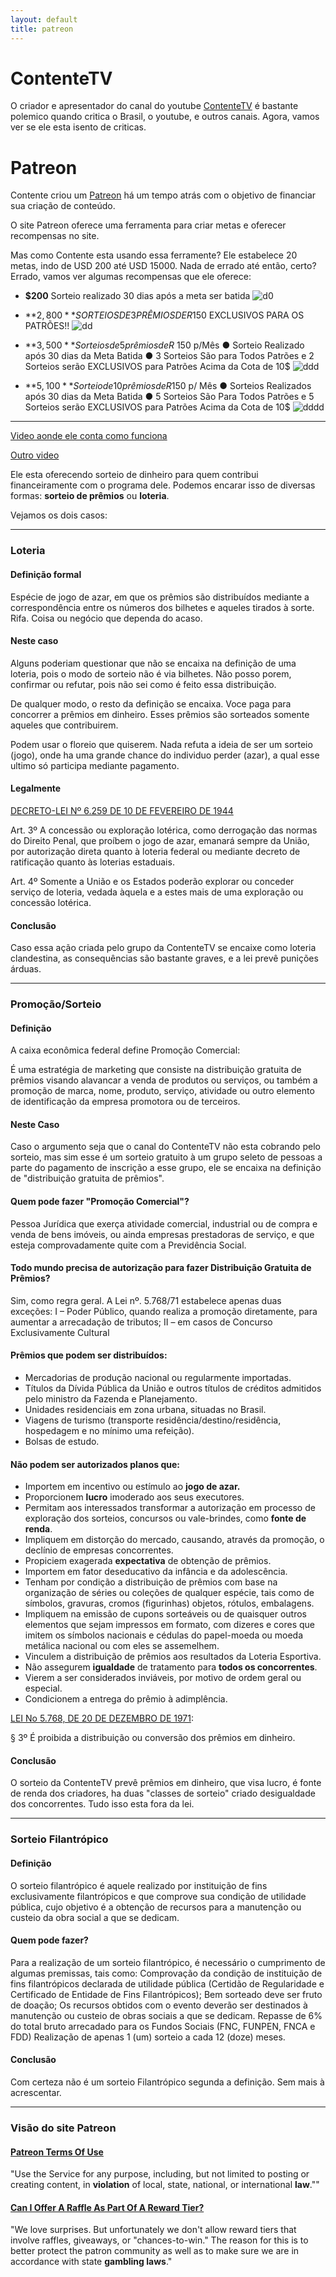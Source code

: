```yaml
---
layout: default
title: patreon
---
```


# ContenteTV


O criador e apresentador do canal do youtube [ContenteTV](https://www.youtube.com/user/ContenteGamer) é bastante polemico quando critica o Brasil, o youtube, e outros canais. Agora, vamos ver se ele esta isento de criticas.

# Patreon

Contente criou um [Patreon](https://www.patreon.com/Contente?ty=h) há um tempo atrás com o objetivo de financiar sua criação de conteúdo.

O site Patreon oferece uma ferramenta para criar metas e oferecer recompensas no site.

Mas como Contente esta usando essa ferramente? Ele estabelece 20 metas, indo de USD 200 até USD 15000. Nada de errado até então, certo? Errado, vamos ver algumas recompensas que ele oferece:

- **$200** Sorteio realizado 30 dias após a meta ser batida 
![d0](/contente/images/1.PNG)

- **$2,800** SORTEIOS DE 3 PRÊMIOS DE R$150 EXCLUSIVOS PARA OS PATRÕES!! 
![dd](/contente/images/2.PNG)

- **$3,500** Sorteios de 5 prêmios de R$ 150 p/Mês
● Sorteio Realizado após 30 dias da Meta Batida
● 3 Sorteios São para Todos Patrões e 2 Sorteios serão EXCLUSIVOS para Patrões Acima da Cota de 10$ 
![ddd](/contente/images/3.PNG)

- **$5,100** Sorteio de 10 prêmios de R$150 p/ Mês
● Sorteios Realizados após 30 dias da Meta Batida
● 5 Sorteios São Para Todos Patrões e 5 Sorteios serão EXCLUSIVOS para Patrões Acima da Cota de 10$ 
![dddd](/contente/images/4.PNG)

-------------------------------
[Video aonde ele conta como funciona](https://www.youtube.com/watch?v=3106K6toWRs)


[Outro video](https://youtu.be/89lj2n6nFQA?t=4m50s)

Ele esta oferecendo sorteio de dinheiro para quem contribui financeiramente com o programa dele. Podemos encarar isso de diversas formas: **sorteio de prêmios** ou **loteria**.

Vejamos os dois casos:

-------------------------------

### Loteria

#### Definição formal
Espécie de jogo de azar, em que os prêmios são distribuídos mediante a correspondência entre os números dos bilhetes e aqueles tirados à sorte.
Rifa.
Coisa ou negócio que dependa do acaso.

#### Neste caso

Alguns poderiam questionar que não se encaixa na definição de uma loteria, pois o modo de sorteio não é via bilhetes. Não posso porem, confirmar ou refutar, pois não sei como é feito essa distribuição.

De qualquer modo, o resto da definição se encaixa. Voce paga para concorrer a prêmios em dinheiro. Esses prêmios são sorteados somente aqueles que contribuirem.

Podem usar o floreio que quiserem. Nada refuta a ideia de ser um sorteio (jogo), onde ha uma grande chance do individuo perder (azar), a qual esse ultimo só participa mediante pagamento.

#### Legalmente


[DECRETO-LEI Nº 6.259 DE 10 DE FEVEREIRO DE 1944](http://www.planalto.gov.br/ccivil_03/decreto-lei/1937-1946/Del6259.htm)

Art. 3º A concessão ou exploração lotérica, como derrogação das normas do Direito Penal, que proíbem o jogo de azar, emanará sempre da União, por autorização direta quanto à loteria federal ou mediante decreto de ratificação quanto às loterias estaduais.

Art. 4º Somente a União e os Estados poderão explorar ou conceder serviço de loteria, vedada àquela e a estes mais de uma exploração ou concessão lotérica.


#### Conclusão

Caso essa ação criada pelo grupo da ContenteTV se encaixe como loteria clandestina, as consequências são bastante graves, e a lei prevê punições árduas.

---------------------------------------------------

### Promoção/Sorteio

#### Definição
A caixa econômica federal define Promoção Comercial:

É uma estratégia de marketing que consiste na distribuição gratuita de prêmios visando alavancar a venda de produtos ou serviços, ou também a promoção de marca, nome, produto, serviço, atividade ou outro elemento de identificação da empresa promotora ou de terceiros.

#### Neste Caso

Caso o argumento seja que o canal do ContenteTV não esta cobrando pelo sorteio, mas sim esse é um sorteio gratuito à um grupo seleto de pessoas a parte do pagamento de inscrição a esse grupo, ele se encaixa na definição de "distribuição gratuita de prêmios".

#### Quem pode fazer "Promoção Comercial"?

Pessoa Jurídica que exerça atividade comercial, industrial ou de compra e venda de bens imóveis, ou ainda empresas prestadoras de serviço, e que esteja comprovadamente quite com a Previdência Social.

#### Todo mundo precisa de autorização para fazer Distribuição Gratuita de Prêmios?

Sim, como regra geral. A Lei nº. 5.768/71 estabelece apenas duas exceções: I – Poder Público, quando realiza a promoção diretamente, para aumentar a arrecadação de tributos; II – em casos de Concurso Exclusivamente Cultural

#### Prêmios que podem ser distribuídos:
- Mercadorias de produção nacional ou regularmente importadas.
- Títulos da Dívida Pública da União e outros títulos de créditos admitidos pelo ministro da Fazenda e Planejamento.
- Unidades residenciais em zona urbana, situadas no Brasil.
- Viagens de turismo (transporte residência/destino/residência, hospedagem e no mínimo uma refeição).
- Bolsas de estudo.

#### Não podem ser autorizados planos que:
- Importem em incentivo ou estímulo ao **jogo de azar.**
- Proporcionem **lucro** imoderado aos seus executores.
- Permitam aos interessados transformar a autorização em processo de exploração dos sorteios, concursos ou vale-brindes, como **fonte de renda**.
- Impliquem em distorção do mercado, causando, através da promoção, o declínio de empresas concorrentes.
- Propiciem exagerada **expectativa** de obtenção de prêmios.
- Importem em fator deseducativo da infância e da adolescência.
- Tenham por condição a distribuição de prêmios com base na organização de séries ou coleções de qualquer espécie, tais como de símbolos, gravuras, cromos (figurinhas) objetos, rótulos, embalagens.
- Impliquem na emissão de cupons sorteáveis ou de quaisquer outros elementos que sejam impressos em formato, com dizeres e cores que imitem os símbolos nacionais e cédulas do papel-moeda ou moeda metálica nacional ou com eles se assemelhem.
- Vinculem a distribuição de prêmios aos resultados da Loteria Esportiva.
- Não assegurem **igualdade** de tratamento para **todos os concorrentes**.
- Vierem a ser considerados inviáveis, por motivo de ordem geral ou especial.
- Condicionem a entrega do prêmio à adimplência.

[LEI No 5.768, DE 20 DE DEZEMBRO DE 1971](http://www.planalto.gov.br/ccivil_03/leis/L5768.htm):

§ 3º É proibida a distribuição ou conversão dos prêmios em dinheiro.

#### Conclusão

O sorteio da ContenteTV prevê prêmios em dinheiro, que visa lucro, é fonte de renda dos criadores, ha duas "classes de sorteio" criado desigualdade dos concorrentes. Tudo isso esta fora da lei.

-----------------------------------------

### Sorteio Filantrópico

#### Definição

O sorteio filantrópico é aquele realizado por instituição de fins exclusivamente filantrópicos e que comprove sua condição de utilidade pública, cujo objetivo é a obtenção de recursos para a manutenção ou custeio da obra social a que se dedicam.

#### Quem pode fazer?

Para a realização de um sorteio filantrópico, é necessário o cumprimento de algumas premissas, tais como:
Comprovação da condição de instituição de fins filantrópicos declarada de utilidade pública (Certidão de Regularidade e Certificado de Entidade de Fins Filantrópicos);
Bem sorteado deve ser fruto de doação;
Os recursos obtidos com o evento deverão ser destinados à manutenção ou custeio de obras sociais a que se dedicam.
Repasse de 6% do total bruto arrecadado para os Fundos Sociais (FNC, FUNPEN, FNCA e FDD)
Realização de apenas 1 (um) sorteio a cada 12 (doze) meses.

#### Conclusão

Com certeza não é um sorteio Filantrópico segunda a definição. Sem mais à acrescentar.

-----------------------


### Visão do site Patreon

#### [Patreon Terms Of Use](https://www.patreon.com/legal)

"Use the Service for any purpose, including, but not limited to posting or creating content, in **violation** of local, state, national, or international **law**.""

#### [Can I Offer A Raffle As Part Of A Reward Tier?](https://patreon.zendesk.com/hc/en-us/articles/204199489-Can-I-offer-a-raffle-as-part-of-a-reward-tier-)
"We love surprises. But unfortunately we don't allow reward tiers that involve raffles, giveaways, or "chances-to-win." The reason for this is to better protect the patron community as well as to make sure we are in accordance with state **gambling laws**."
